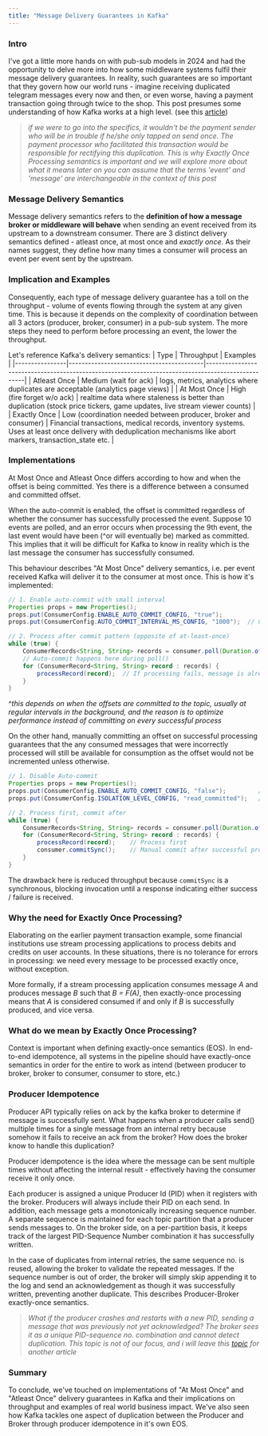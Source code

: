 ```yaml
---
title: "Message Delivery Guarantees in Kafka"
---
```


### Intro
I've got a little more hands on with pub-sub models in 2024 and had the opportunity to delve more into how some middleware systems fulfil their message delivery guarantees. In reality, such guarantees are so important that they govern how our world runs - imagine receiving duplicated telegram messages every now and then, or even worse, having a payment transaction going through twice to the shop. This post presumes some understanding of how Kafka works at a high level. (see this [article](https://docs.confluent.io/platform/current/clients/consumer.html))
> *if we were to go into the specifics, it wouldn't be the payment sender who will be in trouble if he/she only tapped on send once. The payment processor who facilitated this transaction would be responsible for rectifying this duplication. This is why Exactly Once Processing semantics is important and we will explore more about what it means later on*
> *you can assume that the terms 'event' and 'message' are interchangeable in the context of this post*

### Message Delivery Semantics
Message delivery semantics refers to the **definition of how a message broker or middleware will behave** when sending an event received from its upstream to a downstream consumer. There are 3 distinct delivery semantics defined - atleast once, at most once and *exactly once*. As their names suggest, they define how many times a consumer will process an event per event sent by the upstream. 

### Implication and Examples
Consequently, each type of message delivery guarantee has a toll on the throughput - volume of events flowing through the system at any given time. This is because it depends on the complexity of coordination between all 3 actors (producer, broker, consumer) in a pub-sub system. The more steps they need to perform before processing an event, the lower the throughput. 

Let's reference Kafka's delivery semantics:
| Type           | Throughput                               | Examples                                                                                           |
|----------------|------------------------------------------|---------------------------------------------------------------------------------------------------|
| Atleast Once   | Medium (wait for ack)                   | logs, metrics, analytics where duplicates are acceptable (analytics page views)                  |
| At Most Once   | High (fire forget w/o ack)              | realtime data where staleness is better than duplication (stock price tickers, game updates, live stream viewer counts) |
| Exactly Once   | Low (coordination needed between producer, broker and consumer) | Financial transactions, medical records, inventory systems. Uses at least once delivery with deduplication mechanisms like abort markers, transaction_state etc. |

### Implementations 
At Most Once and Atleast Once differs according to how and when the offset is being committed. Yes there is a difference between a consumed and committed offset.

When the auto-commit is enabled, the offset is committed regardless of whether the consumer has successfully processed the event. Suppose 10 events are polled, and an error occurs when processing the 9th event, the last event would have been (^or will eventually be) marked as committed. This implies that it will be difficult for Kafka to know in reality which is the last message the consumer has successfully consumed. 

This behaviour describes "At Most Once" delivery semantics, i.e. per event received Kafka will deliver it to the consumer at most once. This is how it's implemented:
```java
// 1. Enable auto-commit with small interval
Properties props = new Properties();
props.put(ConsumerConfig.ENABLE_AUTO_COMMIT_CONFIG, "true");
props.put(ConsumerConfig.AUTO_COMMIT_INTERVAL_MS_CONFIG, "1000");  // Commit every 1s

// 2. Process after commit pattern (opposite of at-least-once)
while (true) {
    ConsumerRecords<String, String> records = consumer.poll(Duration.ofMillis(100));
    // Auto-commit happens here during poll()
    for (ConsumerRecord<String, String> record : records) {
        processRecord(record);  // If processing fails, message is already committed and lost
    }
}
```
^*this depends on when the offsets are committed to the topic, usually at regular intervals in the background, and the reason is to optimize performance instead of committing on every successful process*

On the other hand, manually committing an offset on successful processing guarantees that the any consumed messages that were incorrectly processed will still be available for consumption as the offset would not be incremented unless otherwise. 
```java
// 1. Disable Auto-commit
Properties props = new Properties();
props.put(ConsumerConfig.ENABLE_AUTO_COMMIT_CONFIG, "false");         // Disable auto commit
props.put(ConsumerConfig.ISOLATION_LEVEL_CONFIG, "read_committed");   // Read only committed msgs

// 2. Process first, commit after
while (true) {
    ConsumerRecords<String, String> records = consumer.poll(Duration.ofMillis(100));
    for (ConsumerRecord<String, String> record : records) {
        processRecord(record);    // Process first
        consumer.commitSync();    // Manual commit after successful processing
    }
}
```
The drawback here is reduced throughput because `commitSync` is a synchronous, blocking invocation until a response indicating either success / failure is received.

### Why the need for Exactly Once Processing?
Elaborating on the earlier payment transaction example, some financial institutions use stream processing applications to process debits and credits on user accounts. In these situations, there is no tolerance for errors in processing: we need every message to be processed exactly once, without exception.

More formally, if a stream processing application consumes message *A* and produces message *B* such that *B = F(A)*, then exactly-once processing means that *A* is considered consumed if and only if *B* is successfully produced, and vice versa.

### What do we mean by Exactly Once Processing?
Context is important when defining exactly-once semantics (EOS). In end-to-end idempotence, all systems in the pipeline should have exactly-once semantics in order for the entire to work as intend (between producer to broker, broker to consumer, consumer to store, etc.)

### Producer Idempotence
Producer API typically relies on ack by the kafka broker to determine if message is successfully sent. What happens when a producer calls send() multiple times for a single message from an internal retry because somehow it fails to receive an ack from the broker? How does the broker know to handle this duplication?

Producer idempotence is the idea where the message can be sent multiple times without affecting the internal result - effectively having the consumer receive it only once.

Each producer is assigned a unique Producer Id (PID) when it registers with the broker. Producers will always include their PID on each send. In addition, each message gets a monotonically increasing sequence number. A separate sequence is maintained for each topic partition that a producer sends messages to. On the broker side, on a per-partition basis, it keeps track of the largest PID-Sequence Number combination it has successfully written. 

In the case of duplicates from internal retries, the same sequence no. is reused, allowing the broker to validate the repeated messages. If the sequence number is out of order, the broker will simply skip appending it to the log and send an acknowledgement as though it was successfully written, preventing another duplicate. This describes Producer-Broker exactly-once semantics.

> *What if the producer crashes and restarts with a new PID, sending a message that was previously not yet acknowledged? The broker sees it as a unique PID-sequence no. combination and cannot detect duplication. This topic is not of our focus, and i will leave this [topic](https://www.confluent.io/blog/transactions-apache-kafka/) for another article*

### Summary
To conclude, we've touched on implementations of "At Most Once" and "Atleast Once" delivery guarantees in Kafka and their implications on throughput and examples of real world business impact. We've also seen how Kafka tackles one aspect of duplication between the Producer and Broker through producer idempotence in it's own EOS. 






